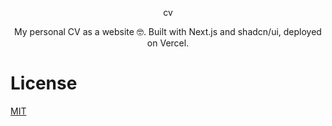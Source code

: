 <p align="center">cv</p>
<p align="center">My personal CV as a website 🤓. Built with Next.js and shadcn/ui, deployed on Vercel.</p>

# License

[MIT](https://choosealicense.com/licenses/mit/)
